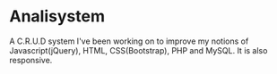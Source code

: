 # Analisystem
A C.R.U.D system I've been working on to improve my notions of Javascript(jQuery), HTML, CSS(Bootstrap), PHP and MySQL. It is also responsive.
